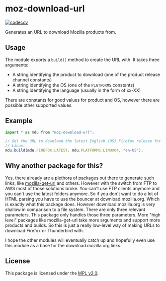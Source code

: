 # moz-download-url

[![codecov](https://codecov.io/github/freaktechnik/moz-download-url/graph/badge.svg?token=LqqcXtBadN)](https://codecov.io/github/freaktechnik/moz-download-url)

Generates an URL to download Mozilla products from.

## Usage

The module exports a `build()` method to create the URL with.
It takes three arguments:

- A string identifying the product to download (one of the product release channel constants)
- A string identifying the OS (one of the `PLATFORMS` constants)
- A string identifying the language (usually in the form of xx-XX)

There are constants for good values for product and OS, however there are
possible other supported values.

## Example

```js
import * as mdu from "moz-download-url";

// Get the URL to download the latest English (US) Firefox release for a 64-bit
// Linux.
mdu.build(mdu.FIREFOX.LATEST, mdu.PLATFORMS.LINUX64, "en-US");
```

## Why another package for this?

Yes, there already are a plethora of packages out there to generate such links,
like [mozilla-get-url](https://www.npmjs.com/package/mozilla-get-url) and others.
However with the switch from FTP to AWS most of those solutions broke. You can't
use FTP clients anymore and you can't use the latest folders anymore. So if you
don't want to do a lot of HTML parsing you have to use the bouncer at
download.mozilla.org. Which is exactly what this package does. However
download.mozilla.org is very shallow in comparison to a file system. There are
only three relevant parameters. This package only handles those three parameters.
More "high level" packages like mozilla-get-url take more arguments and support
more products and builds. So this is just a really low-level way of making URLs
to download Firefox or Thunderbird with.

I hope the other modules will eventually catch up and hopefully even use this
module as a base for the download.mozilla.org links.

## License

This package is licensed under the [MPL v2.0](LICENSE).
